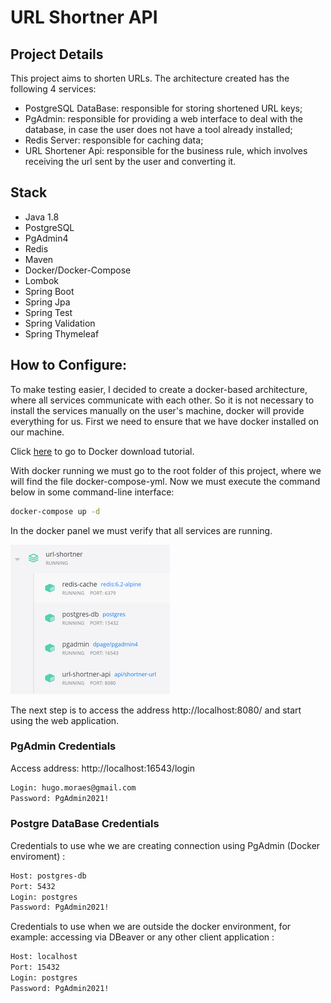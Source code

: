 # URL Shortner API

## Project Details

This project aims to shorten URLs. The architecture created has the following 4 services:
- PostgreSQL DataBase: responsible for storing shortened URL keys;
- PgAdmin: responsible for providing a web interface to deal with the database, in case the user does not have a tool already installed;
- Redis Server: responsible for caching data;
- URL Shortener Api: responsible for the business rule, which involves receiving the url sent by the user and converting it.

## Stack

- Java 1.8
- PostgreSQL
- PgAdmin4
- Redis
- Maven
- Docker/Docker-Compose
- Lombok
- Spring Boot
- Spring Jpa
- Spring Test
- Spring Validation
- Spring Thymeleaf

## How to Configure:

To make testing easier, I decided to create a docker-based architecture, where all services communicate with each other. So it is not necessary to install the services manually on the user's machine, docker will provide everything for us.
First we need to ensure that we have docker installed on our machine.

Click [here](https://docs.docker.com/get-docker/) to go to Docker download tutorial.

With docker running we must go to the root folder of this project, where we will find the file docker-compose-yml.
Now we must execute the command below in some command-line interface:
```bash
docker-compose up -d
```

In the docker panel we must verify that all services are running.

![docker-compose-executed](docker-compose-executed.png)

The next step is to access the address http://localhost:8080/ and start using the web application.

### PgAdmin Credentials

Access address: http://localhost:16543/login

```bash
Login: hugo.moraes@gmail.com
Password: PgAdmin2021!
```

### Postgre DataBase Credentials

Credentials to use whe we are creating connection using PgAdmin (Docker enviroment) :

```bash
Host: postgres-db
Port: 5432
Login: postgres
Password: PgAdmin2021!
```

Credentials to use when we are outside the docker environment, for example: accessing via DBeaver or any other client application :

```bash
Host: localhost
Port: 15432
Login: postgres
Password: PgAdmin2021!
```


